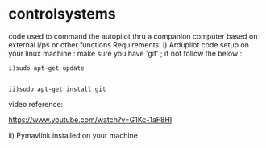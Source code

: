 # controlsystems

code used to command the autopilot thru a companion computer based on external i/ps or other functions
Requirements:
i) Ardupilot code setup on your linux machine :
make sure you have 'git' ; if not follow the below :
    
    i)sudo apt-get update
    
    
    ii)sudo apt-get install git
video reference:

https://www.youtube.com/watch?v=G1Kc-1aF8HI  

ii) Pymavlink installed on your machine
